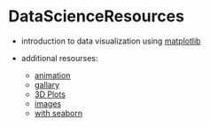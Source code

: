 # DataScienceResources

- introduction to data visualization using [matplotlib](https://campus.datacamp.com/courses/introduction-to-data-visualization-with-matplotlib/sharing-visualizations-with-others?learningMode=course&ex=10 "1")

- additional resourses:
    - [animation](https://matplotlib.org/stable/api/animation_api.html "animation")
    - [gallary](https://matplotlib.org/2.0.2/gallery.html "gallary")
    - [3D Plots](https://matplotlib.org/2.0.2/mpl_toolkits/mplot3d/tutorial.html "3D Plots")
    - [images](https://matplotlib.org/2.0.2/users/image_tutorial.html "images")
    - [with seaborn](https://seaborn.pydata.org/examples/index.html "with seaborn")
